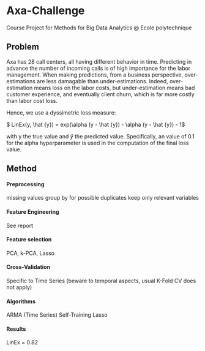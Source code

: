 # Axa-Challenge
Course Project for Methods for Big Data Analytics @ Ecole polytechnique

## Problem

Axa has 28 call centers, all having different behavior in time. Predicting in advance the number of incoming calls is of high importance for the labor management. When making predictions, from a business perspective, over-estimations are less damagable than under-estimations. Indeed, over-estimation means loss on the labor costs, but under-estimation means bad customer experience, and eventually client churn, which is far more costly than labor cost loss.

Hence, we use a dyssimetric loss measure: 

$ LinEx(y, \hat {y}) = exp(\alpha (y - \hat {y}) - \alpha (y - \hat {y}) - 1$

with y the true value and $\hat{y}$ the predicted value. Specifically, an value of 0.1 for the alpha hyperparameter is used in the computation of the final loss value.

## Method

#### Preprocessing
missing values
group by for possible duplicates
keep only relevant variables

#### Feature Engineering
See report

#### Feature selection
PCA, k-PCA, Lasso

#### Cross-Validation
Specific to Time Series (beware to temporal aspects, usual K-Fold CV does not apply)

#### Algorithms
ARMA (Time Series)
Self-Training
Lasso

#### Results
LinEx = 0.82
